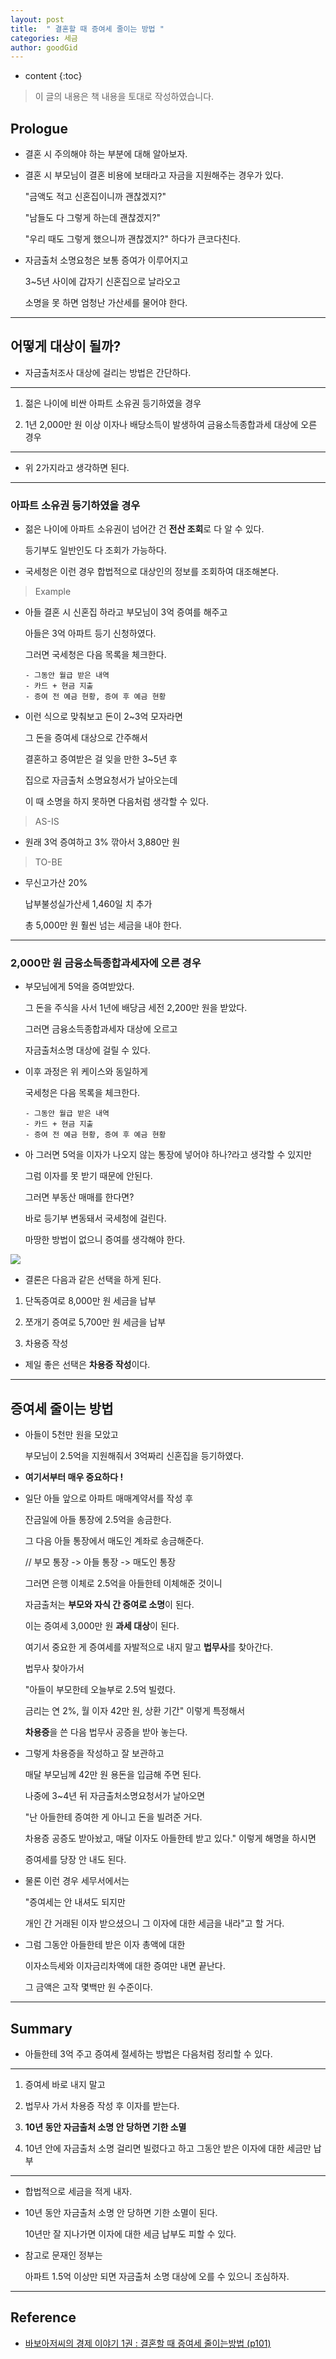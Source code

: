 ```yaml
---
layout: post
title:  " 결혼할 때 증여세 줄이는 방법 "
categories: 세금
author: goodGid
---
```

* content
{:toc}

> 이 글의 내용은 책 내용을 토대로 작성하였습니다.

## Prologue

* 결혼 시 주의해야 하는 부분에 대해 알아보자.

* 결혼 시 부모님이 결혼 비용에 보태라고 자금을 지원해주는 경우가 있다.

  "금액도 적고 신혼집이니까 괜찮겠지?"

  "남들도 다 그렇게 하는데 괜찮겠지?"

  "우리 때도 그렇게 했으니까 괜찮겠지?" 하다가 큰코다친다.

* 자금출처 소명요청은 보통 증여가 이루어지고

  3~5년 사이에 갑자기 신혼집으로 날라오고

  소명을 못 하면 엄청난 가산세를 물어야 한다.



---

## 어떻게 대상이 될까?

* 자금출처조사 대상에 걸리는 방법은 간단하다.

---

1. 젊은 나이에 비싼 아파트 소유권 등기하였을 경우

2. 1년 2,000만 원 이상 이자나 배당소득이 발생하여 금융소득종합과세 대상에 오른 경우

---

* 위 2가지라고 생각하면 된다.


---

### 아파트 소유권 등기하였을 경우

* 젊은 나이에 아파트 소유권이 넘어간 건 **전산 조회**로 다 알 수 있다.

  등기부도 일반인도 다 조회가 가능하다.

* 국세청은 이런 경우 합법적으로 대상인의 정보를 조회하여 대조해본다.

> Example

* 아들 결혼 시 신혼집 하라고 부모님이 3억 증여를 해주고

  아들은 3억 아파트 등기 신청하였다.

  그러면 국세청은 다음 목록을 체크한다.
  
  ```
  - 그동안 월급 받은 내역
  - 카드 + 현금 지출
  - 증여 전 예금 현황, 증여 후 예금 현황
  ```

* 이런 식으로 맞춰보고 돈이 2~3억 모자라면

  그 돈을 증여세 대상으로 간주해서 

  결혼하고 증여받은 걸 잊을 만한 3~5년 후

  집으로 자금출처 소명요청서가 날아오는데

  이 때 소명을 하지 못하면 다음처럼 생각할 수 있다.

> AS-IS

* 원래 3억 증여하고 3% 깎아서 3,880만 원

> TO-BE

* 무신고가산 20% 
  
  납부불성실가산세 1,460일 치 추가

  총 5,000만 원 훨씬 넘는 세금을 내야 한다.

---

### 2,000만 원 금융소득종합과세자에 오른 경우

* 부모님에게 5억을 증여받았다.

  그 돈을 주식을 사서 1년에 배당금 세전 2,200만 원을 받았다.

  그러면 금융소득종합과세자 대상에 오르고

  자금출처소명 대상에 걸릴 수 있다.

* 이후 과정은 위 케이스와 동일하게

  국세청은 다음 목록을 체크한다.
  
  ```
  - 그동안 월급 받은 내역
  - 카드 + 현금 지출
  - 증여 전 예금 현황, 증여 후 예금 현황
  ```

* 아 그러면 5억을 이자가 나오지 않는 통장에 넣어야 하나?라고 생각할 수 있지만

  그럼 이자를 못 받기 때문에 안된다.

  그러면 부동산 매매를 한다면?

  바로 등기부 변동돼서 국세청에 걸린다.

  마땅한 방법이 없으니 증여를 생각해야 한다.



![](/assets/img/rich/How-to-reduce-gift-tax-when-getting-married_1.png)


* 결론은 다음과 같은 선택을 하게 된다.

1. 단독증여로 8,000만 원 세금을 납부

2. 쪼개기 증여로 5,700만 원 세금을 납부

3. 차용증 작성

* 제일 좋은 선택은 **차용증 작성**이다.

---

## 증여세 줄이는 방법

* 아들이 5천만 원을 모았고

  부모님이 2.5억을 지원해줘서 3억짜리 신혼집을 등기하였다.

* **여기서부터 매우 중요하다 !**

* 일단 아들 앞으로 아파트 매매계약서를 작성 후

  잔금일에 아들 통장에 2.5억을 송금한다.

  그 다음 아들 통장에서 매도인 계좌로 송금해준다.

  // 부모 통장 -> 아들 통장 -> 매도인 통장

  그러면 은행 이체로 2.5억을 아들한테 이체해준 것이니

  자금출처는 **부모와 자식 간 증여로 소명**이 된다.

  이는 증여세 3,000만 원 **과세 대상**이 된다.

  여기서 중요한 게 증여세를 자발적으로 내지 말고 **법무사**를 찾아간다.

  법무사 찾아가서 
  
  "아들이 부모한테 오늘부로 2.5억 빌렸다.

  금리는 연 2%, 월 이자 42만 원, 상환 기간" 이렇게 특정해서

  **차용증**을 쓴 다음 법무사 공증을 받아 놓는다.

* 그렇게 차용증을 작성하고 잘 보관하고

  매달 부모님께 42만 원 용돈을 입금해 주면 된다.

  나중에 3~4년 뒤 자금출처소명요청서가 날아오면

  "난 아들한테 증여한 게 아니고 돈을 빌려준 거다.

  차용증 공증도 받아놨고, 매달 이자도 아들한테 받고 있다." 이렇게 해명을 하시면

  증여세를 당장 안 내도 된다.

* 물론 이런 경우 세무서에서는

  "증여세는 안 내셔도 되지만 
  
  개인 간 거래된 이자 받으셨으니 그 이자에 대한 세금을 내라"고 할 거다.

* 그럼 그동안 아들한테 받은 이자 총액에 대한 

  이자소득세와 이자금리차액에 대한 증여만 내면 끝난다.

  그 금액은 고작 몇백만 원 수준이다.


---

## Summary

* 아들한테 3억 주고 증여세 절세하는 방법은 다음처럼 정리할 수 있다.

---

1. 증여세 바로 내지 말고

2. 법무사 가서 차용증 작성 후 이자를 받는다.

3. **10년 동안 자금출처 소명 안 당하면 기한 소멸**

4. 10년 안에 자금출처 소명 걸리면 빌렸다고 하고 그동안 받은 이자에 대한 세금만 납부

---


* 합법적으로 세금을 적게 내자.

* 10년 동안 자금출처 소명 안 당하면 기한 소멸이 된다.

  10년만 잘 지나가면 이자에 대한 세금 납부도 피할 수 있다.


* 참고로 문재인 정부는 

  아파트 1.5억 이상만 되면 자금출처 소명 대상에 오를 수 있으니 조심하자.


---

## Reference

* [바보아저씨의 경제 이야기 1권 : 결혼할 때 증여세 줄이는방법 (p101)](https://book.naver.com/bookdb/book_detail.nhn?bid=13602987)

